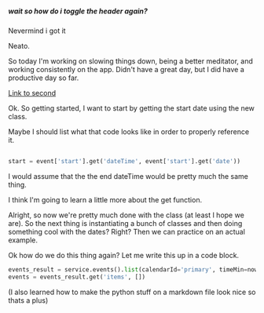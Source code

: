 
##### wait so how do i toggle the header again?

Nevermind i got it

Neato. 

So today I'm working on slowing things down, being a better meditator, and working consistently on the app. Didn't have a great day, but I did have a productive day so far.

[Link to second](second.md)

Ok. So getting started, I want to start by getting the start date using the new class.

Maybe I should list what that code looks like in order to properly reference it.

```python

start = event['start'].get('dateTime', event['start'].get('date'))

```

I would assume that the the end dateTime would be pretty much the same thing.

I think I'm going to learn a little more about the get function.

Alright, so now we're pretty much done with the class (at least I hope we are). So the next thing is instantiating a bunch of classes and then doing something cool with the dates? Right? Then we can practice on an actual example.

Ok how do we do this thing again? Let me write this up in a code block.

```python
events_result = service.events().list(calendarId='primary', timeMin=now, maxResults=10, singleevents=True, orderBy='startTime').execute()
events = events_result.get('items', [])

```

(I also learned how to make the python stuff on a markdown file look nice so thats a plus)
